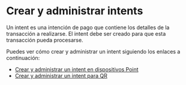 # Crear y administrar intents

Un intent es una intención de pago que contiene los detalles de la transacción a realizarse. El intent debe ser creado para que esta transacción pueda procesarse.  

Puedes ver cómo crear y administrar un intent siguiendo los enlaces a continuación:

* [Crear y administrar un intent en dispositivos Point](/developers/es/docs/ecosistema-presencial/payments-processing/create-and-manage-intent-point)
* [Crear y administrar un intent para QR](/developers/es/docs/ecosistema-presencial/payments-processing/create-and-manage-intent-qr)
